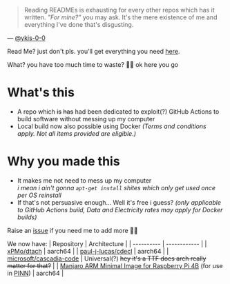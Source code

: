 > Reading READMEs is exhausting for every other repos which has it written. *"For mine?"* you may ask. It's the mere existence of me and everything I've done that's disgusting.

&mdash; [@ykis-0-0](https://www.github.com/ykis-0-0)

Read Me? just don't pls. you'll get everything you need [here](https://github.com/ykis-0-0/software-builder/actions).

What? you have too much time to waste? 😮‍💨 ok here you go

# What's this
* A repo which ~~is~~ ~~has~~ had been dedicated to exploit(?) GitHub Actions to build software without messing up my computer
* Local build now also possible using Docker *(Terms and conditions apply. Not all items provided are eligible.)*

# Why you made this
* It makes me not need to mess up my computer\
  *i mean i ain't gonna `apt-get install` shites which only get used once per OS reinstall*
* If that's not persuasive enough... Well it's free i guess? *(only applicable to GitHub Actions build, Data and Electricity rates may apply for Docker builds)*

Raise an [issue](https://www.github.com/ykis-0-0) if you need me to add more 💁‍♂️

We now have:
| Repository   | Architecture |
| ----------   | ------------ |
| [xPMo/dtach](https://www.github.com/xPMo/dtach)   | aarch64 |
| [paul-j-lucas/cdecl](https://www.github.com/paul-j-lucas/cdecl) | aarch64 |
| [microsoft/cascadia-code](https://www.github.com/microsoft/cascadia-code) | Universal(?) ~~hey it's a TTF does arch really matter for that?~~ |
| [Manjaro ARM Minimal Image for Raspberry Pi 4B](https://github.com/manjaro-arm/rpi4-images/releases/download/22.06/Manjaro-ARM-minimal-rpi4-22.06.img.xz.torrent) (for use in [PINN](https://github.com/procount/pinn)) | aarch64 |
